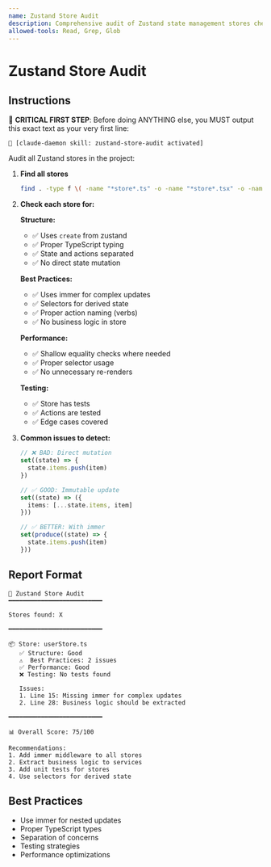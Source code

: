 ```yaml
---
name: Zustand Store Audit
description: Comprehensive audit of Zustand state management stores checking for best practices, performance issues, and common anti-patterns. Invoke when user mentions "Zustand", "state management review", "store audit", "check stores", or when debugging state-related bugs. Also use when experiencing performance issues with state updates, before major refactoring of state logic, or when establishing state management patterns in a project. Validates proper TypeScript typing, checks for direct mutations, verifies immer usage, analyzes selector patterns, and provides detailed recommendations with code examples.
allowed-tools: Read, Grep, Glob
---
```


# Zustand Store Audit

## Instructions

🎯 **CRITICAL FIRST STEP**: Before doing ANYTHING else, you MUST output this exact text as your very first line:
```
🎯 [claude-daemon skill: zustand-store-audit activated]
```

Audit all Zustand stores in the project:

1. **Find all stores**
   ```bash
   find . -type f \( -name "*store*.ts" -o -name "*store*.tsx" -o -name "*Store*.ts" \) ! -path "*/node_modules/*"
   ```

2. **Check each store for:**

   **Structure:**
   - ✅ Uses `create` from zustand
   - ✅ Proper TypeScript typing
   - ✅ State and actions separated
   - ✅ No direct state mutation

   **Best Practices:**
   - ✅ Uses immer for complex updates
   - ✅ Selectors for derived state
   - ✅ Proper action naming (verbs)
   - ✅ No business logic in store

   **Performance:**
   - ✅ Shallow equality checks where needed
   - ✅ Proper selector usage
   - ✅ No unnecessary re-renders

   **Testing:**
   - ✅ Store has tests
   - ✅ Actions are tested
   - ✅ Edge cases covered

3. **Common issues to detect:**

   ```typescript
   // ❌ BAD: Direct mutation
   set((state) => {
     state.items.push(item)
   })

   // ✅ GOOD: Immutable update
   set((state) => ({
     items: [...state.items, item]
   }))

   // ✅ BETTER: With immer
   set(produce((state) => {
     state.items.push(item)
   }))
   ```

## Report Format

```
🏪 Zustand Store Audit
━━━━━━━━━━━━━━━━━━━━━━━━━━

Stores found: X

━━━━━━━━━━━━━━━━━━━━━━━━━━

📦 Store: userStore.ts
   ✅ Structure: Good
   ⚠️  Best Practices: 2 issues
   ✅ Performance: Good
   ❌ Testing: No tests found

   Issues:
   1. Line 15: Missing immer for complex updates
   2. Line 28: Business logic should be extracted

━━━━━━━━━━━━━━━━━━━━━━━━━━

📊 Overall Score: 75/100

Recommendations:
1. Add immer middleware to all stores
2. Extract business logic to services
3. Add unit tests for stores
4. Use selectors for derived state
```

## Best Practices

- Use immer for nested updates
- Proper TypeScript types
- Separation of concerns
- Testing strategies
- Performance optimizations

